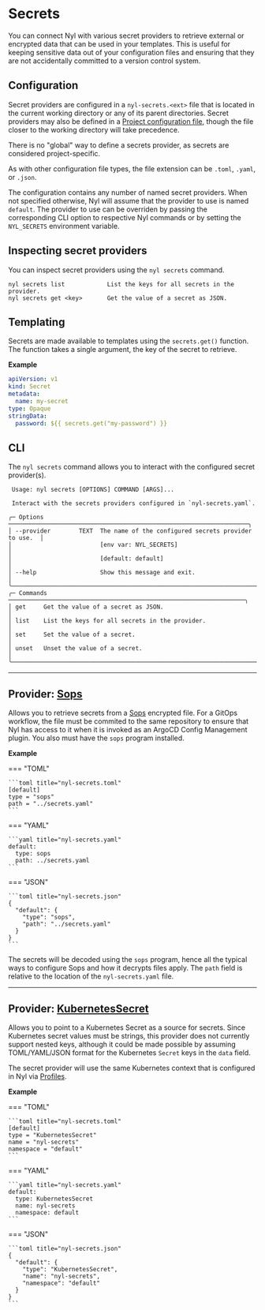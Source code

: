# Secrets

You can connect Nyl with various secret providers to retrieve external or encrypted data that can be used in your
templates. This is useful for keeping sensitive data out of your configuration files and ensuring that they are not
accidentally committed to a version control system.

## Configuration

Secret providers are configured in a `nyl-secrets.<ext>` file that is located in the current working directory or any of
its parent directories. Secret providers may also be defined in a [Project configuration file](./projects.md), though
the file closer to the working directory will take precedence.

There is no "global" way to define a secrets provider, as secrets are considered project-specific.

As with other configuration file types, the file extension can be `.toml`, `.yaml`, or `.json`.

The configuration contains any number of named secret providers. When not specified otherwise, Nyl will assume that the
provider to use is named `default`. The provider to use can be overriden by passing the corresponding CLI option to
respective Nyl commands or by setting the `NYL_SECRETS` environment variable.

## Inspecting secret providers

You can inspect secret providers using the `nyl secrets` command.

```
nyl secrets list            List the keys for all secrets in the provider.
nyl secrets get <key>       Get the value of a secret as JSON.
```

## Templating

Secrets are made available to templates using the `secrets.get()` function. The function takes a single argument, the
key of the secret to retrieve.

__Example__

```yaml
apiVersion: v1
kind: Secret
metadata:
  name: my-secret
type: Opaque
stringData:
  password: ${{ secrets.get("my-password") }}
```

## CLI

The `nyl secrets` command allows you to interact with the configured secret provider(s).

```
 Usage: nyl secrets [OPTIONS] COMMAND [ARGS]...                                 
                                                                                
 Interact with the secrets providers configured in `nyl-secrets.yaml`.          
                                                                                
╭─ Options ────────────────────────────────────────────────────────────────────╮
│ --provider        TEXT  The name of the configured secrets provider to use.  │
│                         [env var: NYL_SECRETS]                               │
│                         [default: default]                                   │
│ --help                  Show this message and exit.                          │
╰──────────────────────────────────────────────────────────────────────────────╯
╭─ Commands ───────────────────────────────────────────────────────────────────╮
│ get     Get the value of a secret as JSON.                                   │
│ list    List the keys for all secrets in the provider.                       │
│ set     Set the value of a secret.                                           │
│ unset   Unset the value of a secret.                                         │
╰──────────────────────────────────────────────────────────────────────────────╯
```

---

## Provider: [Sops]

  [Sops]: https://github.com/getsops/sops

Allows you to retrieve secrets from a [Sops] encrypted file. For a GitOps workflow, the file must be commited to the
same repository to ensure that Nyl has access to it when it is invoked as an ArgoCD Config Management plugin. You also
must have the `sops` program installed.

__Example__

=== "TOML"

    ```toml title="nyl-secrets.toml"
    [default]
    type = "sops"
    path = "../secrets.yaml"
    ```

=== "YAML"

    ```yaml title="nyl-secrets.yaml"
    default:
      type: sops
      path: ../secrets.yaml
    ```

=== "JSON"

    ```toml title="nyl-secrets.json"
    {
      "default": {
        "type": "sops",
        "path": "../secrets.yaml"
      }
    }
    ```

The secrets will be decoded using the `sops` program, hence all the typical ways to configure Sops and how it decrypts
files apply. The `path` field is relative to the location of the `nyl-secrets.yaml` file.

---

## Provider: [KubernetesSecret](https://kubernetes.io/docs/concepts/configuration/secret/)

Allows you to point to a Kubernetes Secret as a source for secrets. Since Kubernetes secret values must be strings,
this provider does not currently support nested keys, although it could be made possible by assuming TOML/YAML/JSON
format for the Kubernetes `Secret` keys in the `data` field.

The secret provider will use the same Kubernetes context that is configured in Nyl via [Profiles](./profiles.md).

__Example__

=== "TOML"

    ```toml title="nyl-secrets.toml"
    [default]
    type = "KubernetesSecret"
    name = "nyl-secrets"
    namespace = "default"
    ```

=== "YAML"

    ```yaml title="nyl-secrets.yaml"
    default:
      type: KubernetesSecret
      name: nyl-secrets
      namespace: default
    ```

=== "JSON"

    ```toml title="nyl-secrets.json"
    {
      "default": {
        "type": "KubernetesSecret",
        "name": "nyl-secrets",
        "namespace": "default"
      }
    }
    ```
